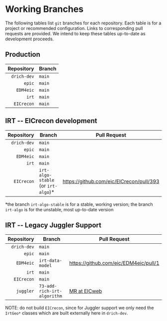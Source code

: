# Working Branches

The following tables list `git` branches for each repository. Each table is for a 
project or recommended configuration. Links to corresponding pull requests are provided.
We intend to keep these tables up-to-date as development proceeds.

## Production
| Repository  | Branch |
| --:         | ---    |
| `drich-dev` | `main` |
| `epic`      | `main` |
| `EDM4eic`   | `main` |
| `irt`       | `main` |
| `EICrecon`  | `main` |

## IRT -- EICrecon development
| Repository  | Branch                             | Pull Request                             |
| --:         | ---                                | ---                                      |
| `drich-dev` | `main`                             |                                          |
| `epic`      | `main`                             |                                          |
| `EDM4eic`   | `main`                             |                                          |
| `irt`       | `main`                             |                                          |
| `EICrecon`  | `irt-algo-stable` (or `irt-algo`)* | https://github.com/eic/EICrecon/pull/393 |

*the branch `irt-algo-stable` is for a stable, working version; the branch
`irt-algo` is for the unstable, most up-to-date version

## IRT -- Legacy Juggler Support
| Repository  | Branch                      | Pull Request                                                                |
| --:         | ---                         | ---                                                                         |
| `drich-dev` | `main`                      |                                                                             |
| `epic`      | `main`                      |                                                                             |
| `EDM4eic`   | `irt-data-model`            | https://github.com/eic/EDM4eic/pull/1                                       |
| `irt`       | `main`                      |                                                                             |
| `EICrecon`  | `main`                      |                                                                             |
| `juggler`   | `73-add-rich-irt-algorithm` | [MR at EICweb](https://eicweb.phy.anl.gov/EIC/juggler/-/merge_requests/377) |

NOTE: do not build `EICrecon`, since for Juggler support we only need the
`IrtGeo*` classes which are built externally here in `drich-dev`.
